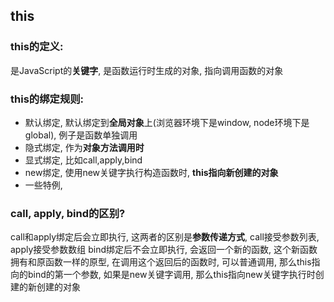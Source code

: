## this
### this的定义: 
是JavaScript的**关键字**, 是函数运行时生成的对象, 指向调用函数的对象

### this的绑定规则:
- 默认绑定, 默认绑定到**全局对象**上(浏览器环境下是window, node环境下是global), 例子是函数单独调用
- 隐式绑定, 作为**对象方法调用时**
- 显式绑定, 比如call,apply,bind
- new绑定, 使用new关键字执行构造函数时, **this指向新创建的对象**
- 一些特例, 

### call, apply, bind的区别?
call和apply绑定后会立即执行, 这两者的区别是**参数传递方式**, call接受参数列表, apply接受参数数组
bind绑定后不会立即执行, 会返回一个新的函数, 这个新函数拥有和原函数一样的原型, 在调用这个返回后的函数时, 可以普通调用, 那么this指向的bind的第一个参数, 如果是new关键字调用, 那么this指向new关键字执行时创建的新创建的对象